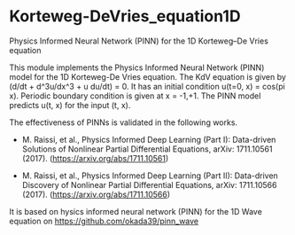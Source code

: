 # Korteweg-DeVries_equation1D
Physics Informed Neural Network (PINN) for the 1D Korteweg–De Vries equation

This module implements the Physics Informed Neural Network (PINN) model for the 1D Korteweg-De Vries equation. The KdV equation is given by (d/dt + d^3u/dx^3 + u du/dt) = 0. It has an initial condition u(t=0, x) = cos(pi x). Periodic boundary condition is given at x = -1,+1. The PINN model predicts u(t, x) for the input (t, x).

The effectiveness of PINNs is validated in the following works.

+  M. Raissi, et al., Physics Informed Deep Learning (Part I): Data-driven Solutions of Nonlinear Partial Differential Equations, arXiv: 1711.10561 (2017). (https://arxiv.org/abs/1711.10561)

+  M. Raissi, et al., Physics Informed Deep Learning (Part II): Data-driven Discovery of Nonlinear Partial Differential Equations, arXiv: 1711.10566 (2017). (https://arxiv.org/abs/1711.10566)

It is based on hysics informed neural network (PINN) for the 1D Wave equation on https://github.com/okada39/pinn_wave
